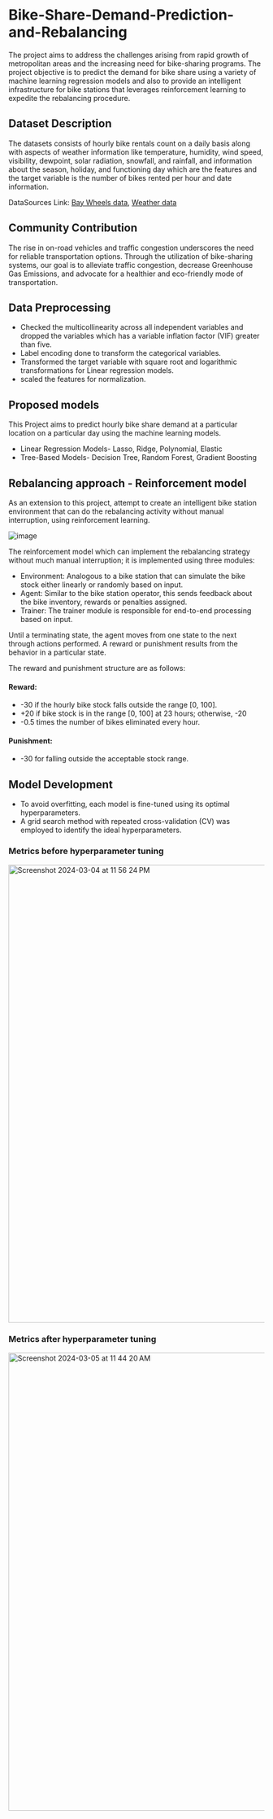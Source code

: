 # Bike-Share-Demand-Prediction-and-Rebalancing
The project aims to address the challenges arising from rapid growth of metropolitan areas and the increasing need for bike-sharing programs. The project objective is to predict the demand for bike share using a variety of machine learning regression models and also to provide an intelligent infrastructure for bike stations that leverages reinforcement learning to expedite the rebalancing procedure.

## Dataset Description
The datasets consists of hourly bike rentals count on a daily basis along with aspects of weather information like temperature, humidity, wind speed, visibility, dewpoint, solar radiation, snowfall, and rainfall, and information about the season, holiday, and functioning day which are the features and the target variable is the number of bikes rented per hour and date information.

DataSources Link: [Bay Wheels data](https://www.lyft.com/bikes/bay-wheels/system-data), [Weather data](https://meteostat.net/en/)

## Community Contribution
The rise in on-road vehicles and traffic congestion underscores the need for reliable transportation options. Through the utilization of bike-sharing systems, our goal is to alleviate traffic congestion, decrease Greenhouse Gas Emissions, and advocate for a healthier and eco-friendly mode of transportation.

## Data Preprocessing
- Checked the multicollinearity across all independent variables and dropped the variables which has a variable inflation factor (VIF) greater than five.
- Label encoding done to transform the categorical variables. 
- Transformed the target variable with square root and logarithmic transformations for Linear regression models.
- scaled the features for normalization.

## Proposed models 
This Project aims to predict hourly bike share demand at a particular location on a particular day using the machine learning models.

- Linear Regression Models- Lasso, Ridge, Polynomial, Elastic
- Tree-Based Models- Decision Tree, Random Forest, Gradient Boosting

## Rebalancing approach - Reinforcement model

As an extension to this project, attempt to create an intelligent bike station environment that can do the rebalancing activity without manual interruption, using reinforcement learning.

![image](https://github.com/abdulmahejabeen/Bike-Share-Demand-Prediction-and-Rebalancing/assets/56336879/284bc1e6-bcda-4c67-b4f5-4746756bf8b8)

The reinforcement model which can implement the rebalancing strategy without much manual interruption; it is implemented using three modules:
-  Environment: Analogous to a bike station that can simulate the bike stock either linearly or randomly based on input.
-  Agent: Similar to the bike station operator, this sends feedback about the bike inventory, rewards or penalties assigned.
-  Trainer: The trainer module is responsible for end-to-end processing based on input.

Until a terminating state, the agent moves from one state to the next through actions performed. A reward or punishment results from the behavior in a particular state.

The reward and punishment structure are as follows:

#### Reward:
- -30 if the hourly bike stock falls outside the range [0, 100].
- +20 if bike stock is in the range [0, 100] at 23 hours; otherwise, -20
- -0.5 times the number of bikes eliminated every hour.

#### Punishment:
- -30 for falling outside the acceptable stock range.

## Model Development
- To avoid overfitting, each model is fine-tuned using its optimal hyperparameters.
- A grid search method with repeated cross-validation (CV) was employed to identify the ideal hyperparameters. 

### Metrics before hyperparameter tuning
<img width="900" alt="Screenshot 2024-03-04 at 11 56 24 PM" src="https://github.com/abdulmahejabeen/Bike-Share-Demand-Prediction-and-Rebalancing/assets/56336879/1a44d3db-c26d-4f82-a63b-7ddc3e1ab879">

### Metrics after hyperparameter tuning
<img width="900" alt="Screenshot 2024-03-05 at 11 44 20 AM" src="https://github.com/abdulmahejabeen/Bike-Share-Demand-Prediction-and-Rebalancing/assets/56336879/fa611120-e390-449a-b9d2-20a7e4afe946">




